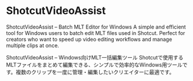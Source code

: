 # ShotcutVideoAssist
ShotcutVideoAssist – Batch MLT Editor for Windows A simple and efficient tool for Windows users to batch edit MLT files used in Shotcut. Perfect for creators who want to speed up video editing workflows and manage multiple clips at once.

ShotcutVideoAssist – Windows向けMLT一括編集ツール
Shotcutで使用するMLTファイルをまとめて編集できる、シンプルで効率的なWindows用ツールです。複数のクリップを一度に管理・編集したいクリエイターに最適です。
